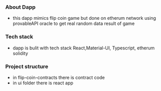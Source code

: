 ### About Dapp

- this dapp mimics flip coin game but done on etherum network using provableAPI oracle to get real random data result of game

### Tech stack
- dapp is bulit with tech stack React,Material-UI, Typescript, etherum solidity

### Project structure

- in flip-coin-contracts there is contract code
- in ui folder there is react app

